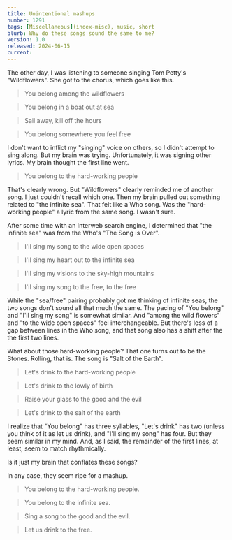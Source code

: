```yaml
---
title: Unintentional mashups
number: 1291
tags: [Miscellaneous](index-misc), music, short
blurb: Why do these songs sound the same to me?
version: 1.0
released: 2024-06-15
current: 
---
```

The other day, I was listening to someone singing Tom Petty's "Wildflowers". She got to the chorus, which goes like this.

> You belong among the wildflowers

> You belong in a boat out at sea

> Sail away, kill off the hours

> You belong somewhere you feel free

I don't want to inflict my "singing" voice on others, so I didn't attempt to sing along. But my brain was trying. Unfortunately, it was signing other lyrics. My brain thought the first line went.

> You belong to the hard-working people

That's clearly wrong. But "Wildflowers" clearly reminded me of another song. I just couldn't recall which one. Then my brain pulled out something related to "the infinite sea". That felt like a Who song. Was the "hard-working people" a lyric from the same song. I wasn't sure. 

After some time with an Interweb search engine, I determined that "the infinite sea" was from the Who's "The Song is Over".

> I'll sing my song to the wide open spaces

> I'll sing my heart out to the infinite sea

> I'll sing my visions to the sky-high mountains

> I'll sing my song to the free, to the free

While the "sea/free" pairing probably got me thinking of infinite seas, the two songs don't sound all that much the same. The pacing of "You belong" and "I'll sing my song" is somewhat similar. And "among the wild flowers" and "to the wide open spaces" feel interchangeable. But there's less of a gap between lines in the Who song, and that song also has a shift after the the first two lines.

What about those hard-working people? That one turns out to be the Stones. Rolling, that is. The song is "Salt of the Earth".

> Let's drink to the hard-working people

> Let's drink to the lowly of birth

> Raise your glass to the good and the evil

> Let's drink to the salt of the earth

I realize that "You belong" has three syllables, "Let's drink" has two (unless you think of it as let us drink), and "I'll sing my song" has four. But they seem similar in my mind. And, as I said, the remainder of the first lines, at least, seem to match rhythmically.

Is it just my brain that conflates these songs? 

In any case, they seem ripe for a mashup.

> You belong to the hard-working people.

> You belong to the infinite sea.

> Sing a song to the good and the evil.

> Let us drink to the free.
